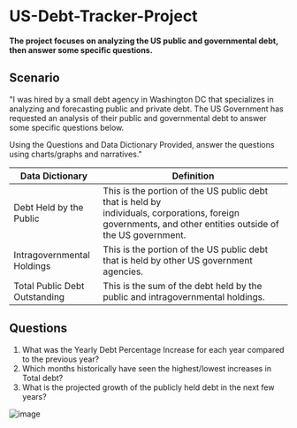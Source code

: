 # US-Debt-Tracker-Project

**The project focuses on analyzing the US public and governmental debt, then answer some specific questions.**

## Scenario

"I was hired by a small debt agency in Washington DC that specializes in analyzing and forecasting public and private debt.
The US Government has requested an analysis of their public and governmental debt to answer some specific questions below.

Using the Questions and Data Dictionary Provided, answer the questions using charts/graphs and narratives."

|Data Dictionary|Definition|
|----------|----------|
|Debt Held by the Public|This is the portion of the US public debt that is held by individuals, corporations, foreign governments, and other entities outside of the US government.|
|Intragovernmental Holdings|This is the portion of the US public debt that is held by other US government agencies.|
|Total Public Debt Outstanding|This is the sum of the debt held by the public and intragovernmental holdings.|

## Questions

1. What was the Yearly Debt Percentage Increase for each year compared to the previous year?
2. Which months historically have seen the highest/lowest increases in Total debt?
3. What is the projected growth of the publicly held debt in the next few years?











![image](https://github.com/stemla/US-Debt-Tracker-Project/assets/170471393/cf428fd9-3ccc-4f73-b06a-ef9aea88fbb4)
